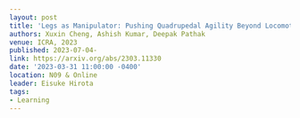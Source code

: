 ```yaml
---
layout: post
title: 'Legs as Manipulator: Pushing Quadrupedal Agility Beyond Locomotion'
authors: Xuxin Cheng, Ashish Kumar, Deepak Pathak
venue: ICRA, 2023
published: 2023-07-04-
link: https://arxiv.org/abs/2303.11330
date: '2023-03-31 11:00:00 -0400'
location: N09 & Online
leader: Eisuke Hirota
tags:
- Learning
---
```

